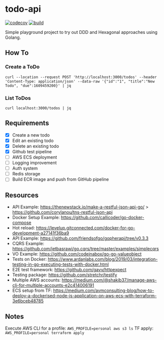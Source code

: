 # todo-api

[![codecov](https://codecov.io/gh/AlbertMorenoDEV/todo-api/branch/master/graph/badge.svg)](https://codecov.io/gh/AlbertMorenoDEV/todo-api)
[![build](https://github.com/AlbertMorenoDEV/todo-api/workflows/Build%20and%20Test/badge.svg)](https://github.com/AlbertMorenoDEV/todo-api/actions?query=workflow%3A%22Build+and+Test%22)

Simple playground project to try out DDD and Hexagonal approaches using Golang.

## How To

### Create a ToDo

`curl --location --request POST 'http://localhost:3000/todos' --header 'Content-Type: application/json' --data-raw '{"id":"1", "title":"New Todo", "due":1609459200}' | jq`

### List ToDos

`curl localhost:3000/todos | jq`

## Requirements
- [x] Create a new todo
- [x] Edit an existing todo
- [x] Delete an existing todo
- [x] Github test pipeline
- [ ] AWS ECS deployment
- [ ] Logging improvement
- [ ] Auth system
- [ ] Redis storage
- [ ] Build ECR image and push from GitHub pipeline

## Resources
- API Example: https://thenewstack.io/make-a-restful-json-api-go/ > https://github.com/corylanou/tns-restful-json-api
- Docker Setup Example: https://github.com/callicoder/go-docker-compose
- Hot reload: https://levelup.gitconnected.com/docker-for-go-development-a27141f36ba9
- API Example: https://github.com/friendsofgo/gopherapi/tree/v0.3.3
- CQRS Example: https://github.com/jetbasrawi/go.cqrs/tree/master/examples/simplecqrs
- VO Example: https://github.com/codeinabox/go-go-valueobject
- Tests on Docker: https://www.ardanlabs.com/blog/2019/03/integration-testing-in-go-executing-tests-with-docker.html
- E2E test framework: https://github.com/gavv/httpexpect
- Testing package: https://github.com/stretchr/testify
- Multiple AWS accounts: https://medium.com/@shakib37/manage-aws-cli-for-multiple-accounts-e2c414006191
- ECS setup from TF: https://medium.com/avmconsulting-blog/how-to-deploy-a-dockerised-node-js-application-on-aws-ecs-with-terraform-3e6bceb48785

## Notes

Execute AWS CLI for a profile: `AWS_PROFILE=personal aws s3 ls`
TF apply: `AWS_PROFILE=personal terraform apply`